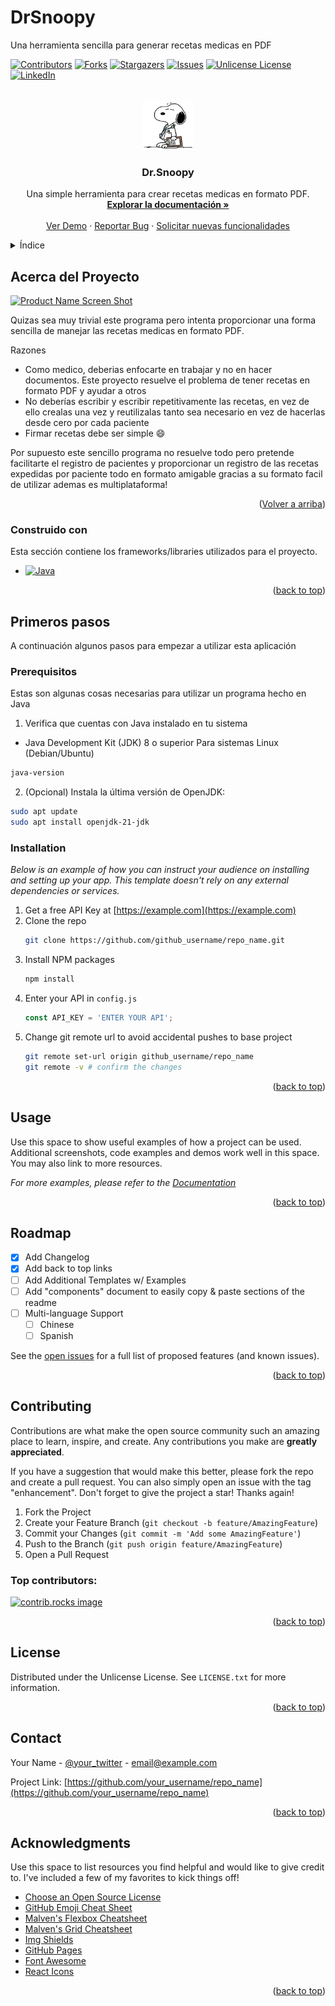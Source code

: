 # DrSnoopy
Una herramienta sencilla para generar recetas medicas en PDF

<!-- Improved compatibility of back to top link: See: https://github.com/canrosss/DrSnoopy/pull/73 -->
<a id="readme-top"></a>
<!--
*** Thanks for checking out the DrSnoopy. If you have a suggestion
*** that would make this better, please fork the repo and create a pull request
*** or simply open an issue with the tag "enhancement".
*** Don't forget to give the project a star!
*** Thanks again! Now go create something AMAZING! :D
-->


<!-- PROJECT SHIELDS -->
<!--
*** I'm using markdown "reference style" links for readability.
*** Reference links are enclosed in brackets [ ] instead of parentheses ( ).
*** See the bottom of this document for the declaration of the reference variables
*** for contributors-url, forks-url, etc. This is an optional, concise syntax you may use.
*** https://www.markdownguide.org/basic-syntax/#reference-style-links
-->
[![Contributors][contributors-shield]][contributors-url]
[![Forks][forks-shield]][forks-url]
[![Stargazers][stars-shield]][stars-url]
[![Issues][issues-shield]][issues-url]
[![Unlicense License][license-shield]][license-url]
[![LinkedIn][linkedin-shield]][linkedin-url]



<!-- PROJECT LOGO -->
<br />
<div align="center">
  <a href="https://github.com/canrosss/DrSnoopy/blob/main/logo/logo4.jpeg">
    <img src="logo/logo41.jpeg" alt="Logo" width="80" height="80">
  </a>

  <h3 align="center">Dr.Snoopy</h3>

  <p align="center">
    Una simple herramienta para crear recetas medicas en formato PDF.
    <br />
    <a href="https://github.com/canrosss/DrSnoopy"><strong>Explorar la documentación »</strong></a>
    <br />
    <br />
    <a href="https://github.com/canrosss/DrSnoopy">Ver Demo</a>
    &middot;
    <a href="https://github.com/canrosss/DrSnoopy/issues/new?labels=bug&template=bug-report---.md">Reportar Bug</a>
    &middot;
    <a href="https://github.com/canrosss/DrSnoopy/issues/new?labels=enhancement&template=feature-request---.md">Solicitar nuevas funcionalidades</a>
  </p>
</div>



<!-- TABLE OF CONTENTS -->
<details>
  <summary>Índice</summary>
  <ol>
    <li>
      <a href="#about-the-project">Acerca del Proyecto</a>
      <ul>
        <li><a href="#built-with">Hecho con</a></li>
      </ul>
    </li>
    <li>
      <a href="#getting-started">Iniciando</a>
      <ul>
        <li><a href="#prerequisites">Pre-requisitos</a></li>
        <li><a href="#installation">Instalación</a></li>
      </ul>
    </li>
    <li><a href="#usage">Modo de uso</a></li>
    <li><a href="#roadmap">Roadmap</a></li>
    <li><a href="#contributing">Contributing</a></li>
    <li><a href="#license">License</a></li>
    <li><a href="#contact">Contact</a></li>
    <li><a href="#acknowledgments">Acknowledgments</a></li>
  </ol>
</details>



<!-- ABOUT THE PROJECT -->
## Acerca del Proyecto

[![Product Name Screen Shot][product-screenshot]](https://example.com)

Quizas sea muy trivial este programa pero intenta proporcionar una forma sencilla de manejar las recetas medicas en formato PDF.

Razones
* Como medico, deberias enfocarte en trabajar y no en hacer documentos. Este proyecto resuelve el problema de tener recetas en formato PDF y ayudar a otros
* No deberías escribir y escribir repetitivamente las recetas, en vez de ello crealas una vez y reutilizalas tanto sea necesario en vez de hacerlas desde cero por cada paciente
* Firmar recetas debe ser simple :smile:

Por supuesto este sencillo programa no resuelve todo pero pretende facilitarte el registro de pacientes y proporcionar un registro de las recetas expedidas por paciente todo en formato amigable gracias a su formato facil de utilizar ademas es multiplataforma!

<p align="right">(<a href="#readme-top">Volver a arriba</a>)</p>



### Construido con

Esta sección contiene los frameworks/libraries utilizados para el proyecto. 

* [![Java][Java]][Java-url]

<p align="right">(<a href="#readme-top">back to top</a>)</p>



<!-- GETTING STARTED -->
## Primeros pasos

A continuación algunos pasos para empezar a utilizar esta aplicación

### Prerequisitos

Estas son algunas cosas necesarias para utilizar un programa hecho en Java

1. Verifica que cuentas con Java instalado en tu sistema

* Java Development Kit (JDK) 8 o superior
Para sistemas Linux (Debian/Ubuntu)
```sh
java-version
```

2. (Opcional) Instala la última versión de OpenJDK:
```sh
sudo apt update
sudo apt install openjdk-21-jdk
  ```

### Installation

_Below is an example of how you can instruct your audience on installing and setting up your app. This template doesn't rely on any external dependencies or services._

1. Get a free API Key at [https://example.com](https://example.com)
2. Clone the repo
   ```sh
   git clone https://github.com/github_username/repo_name.git
   ```
3. Install NPM packages
   ```sh
   npm install
   ```
4. Enter your API in `config.js`
   ```js
   const API_KEY = 'ENTER YOUR API';
   ```
5. Change git remote url to avoid accidental pushes to base project
   ```sh
   git remote set-url origin github_username/repo_name
   git remote -v # confirm the changes
   ```

<p align="right">(<a href="#readme-top">back to top</a>)</p>



<!-- USAGE EXAMPLES -->
## Usage

Use this space to show useful examples of how a project can be used. Additional screenshots, code examples and demos work well in this space. You may also link to more resources.

_For more examples, please refer to the [Documentation](https://example.com)_

<p align="right">(<a href="#readme-top">back to top</a>)</p>



<!-- ROADMAP -->
## Roadmap

- [x] Add Changelog
- [x] Add back to top links
- [ ] Add Additional Templates w/ Examples
- [ ] Add "components" document to easily copy & paste sections of the readme
- [ ] Multi-language Support
    - [ ] Chinese
    - [ ] Spanish

See the [open issues](https://github.com/canrosss/DrSnoopy/issues) for a full list of proposed features (and known issues).

<p align="right">(<a href="#readme-top">back to top</a>)</p>



<!-- CONTRIBUTING -->
## Contributing

Contributions are what make the open source community such an amazing place to learn, inspire, and create. Any contributions you make are **greatly appreciated**.

If you have a suggestion that would make this better, please fork the repo and create a pull request. You can also simply open an issue with the tag "enhancement".
Don't forget to give the project a star! Thanks again!

1. Fork the Project
2. Create your Feature Branch (`git checkout -b feature/AmazingFeature`)
3. Commit your Changes (`git commit -m 'Add some AmazingFeature'`)
4. Push to the Branch (`git push origin feature/AmazingFeature`)
5. Open a Pull Request

### Top contributors:

<a href="https://github.com/canrosss/DrSnoopy/graphs/contributors">
  <img src="https://contrib.rocks/image?repo=canrosss/DrSnoopy" alt="contrib.rocks image" />
</a>

<p align="right">(<a href="#readme-top">back to top</a>)</p>



<!-- LICENSE -->
## License

Distributed under the Unlicense License. See `LICENSE.txt` for more information.

<p align="right">(<a href="#readme-top">back to top</a>)</p>



<!-- CONTACT -->
## Contact

Your Name - [@your_twitter](https://twitter.com/your_username) - email@example.com

Project Link: [https://github.com/your_username/repo_name](https://github.com/your_username/repo_name)

<p align="right">(<a href="#readme-top">back to top</a>)</p>



<!-- ACKNOWLEDGMENTS -->
## Acknowledgments

Use this space to list resources you find helpful and would like to give credit to. I've included a few of my favorites to kick things off!

* [Choose an Open Source License](https://choosealicense.com)
* [GitHub Emoji Cheat Sheet](https://www.webpagefx.com/tools/emoji-cheat-sheet)
* [Malven's Flexbox Cheatsheet](https://flexbox.malven.co/)
* [Malven's Grid Cheatsheet](https://grid.malven.co/)
* [Img Shields](https://shields.io)
* [GitHub Pages](https://pages.github.com)
* [Font Awesome](https://fontawesome.com)
* [React Icons](https://react-icons.github.io/react-icons/search)

<p align="right">(<a href="#readme-top">back to top</a>)</p>



<!-- MARKDOWN LINKS & IMAGES -->
<!-- https://www.markdownguide.org/basic-syntax/#reference-style-links -->
[contributors-shield]: https://img.shields.io/github/contributors/canrosss/DrSnoopy.svg?style=for-the-badge
[contributors-url]: https://github.com/canrosss/DrSnoopy/graphs/contributors
[forks-shield]: https://img.shields.io/github/forks/canrosss/DrSnoopy.svg?style=for-the-badge
[forks-url]: https://github.com/canrosss/DrSnoopy/network/members
[stars-shield]: https://img.shields.io/github/stars/canrosss/DrSnoopy.svg?style=for-the-badge
[stars-url]: https://github.com/canrosss/DrSnoopy/stargazers
[issues-shield]: https://img.shields.io/github/issues/canrosss/DrSnoopy.svg?style=for-the-badge
[issues-url]: https://github.com/canrosss/DrSnoopy/issues
[license-shield]: https://img.shields.io/github/license/canrosss/DrSnoopy.svg?style=for-the-badge
[license-url]: https://github.com/canrosss/DrSnoopy/blob/master/LICENSE.txt
[linkedin-shield]: https://img.shields.io/badge/-LinkedIn-black.svg?style=for-the-badge&logo=linkedin&colorB=555
[linkedin-url]: https://linkedin.com/in/carlos-manuel-garcia-rodriguez-734719358
[product-screenshot]: images/screenshot.png
[Java]: https://img.shields.io/badge/java-%23ED8B00.svg?style=for-the-badge&logo=openjdk&logoColor=white
[Java-url]: https://www.java.com
[React.js]: https://img.shields.io/badge/React-20232A?style=for-the-badge&logo=react&logoColor=61DAFB
[React-url]: https://reactjs.org/
[Vue.js]: https://img.shields.io/badge/Vue.js-35495E?style=for-the-badge&logo=vuedotjs&logoColor=4FC08D
[Vue-url]: https://vuejs.org/
[Angular.io]: https://img.shields.io/badge/Angular-DD0031?style=for-the-badge&logo=angular&logoColor=white
[Angular-url]: https://angular.io/
[Svelte.dev]: https://img.shields.io/badge/Svelte-4A4A55?style=for-the-badge&logo=svelte&logoColor=FF3E00
[Svelte-url]: https://svelte.dev/
[Laravel.com]: https://img.shields.io/badge/Laravel-FF2D20?style=for-the-badge&logo=laravel&logoColor=white
[Laravel-url]: https://laravel.com
[Bootstrap.com]: https://img.shields.io/badge/Bootstrap-563D7C?style=for-the-badge&logo=bootstrap&logoColor=white
[Bootstrap-url]: https://getbootstrap.com
[JQuery.com]: https://img.shields.io/badge/jQuery-0769AD?style=for-the-badge&logo=jquery&logoColor=white
[JQuery-url]: https://jquery.com 
